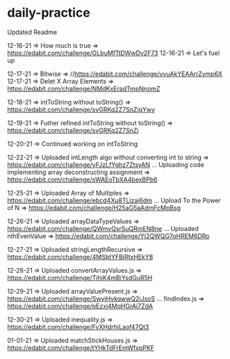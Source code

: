 # daily-practice

Updated Readme 

12-16-21 => How much is true => https://edabit.com/challenge/GLbuMfTtDWwDv2F73
12-16-21 => Let's fuel up 

12-17-21 => Bitwise => //https://edabit.com/challenge/vvuAkYEAArrZvmp6X
12-17-21 => Delet X Array Elements => https://edabit.com/challenge/NMdKxEradTmpNnomZ

12-18-21 => intToString without toString() => https://edabit.com/challenge/svGRKq2Z7SnZiqYwy

12-19-21 => Futher refined intToString without toString() => https://edabit.com/challenge/svGRKq2Z7SnZi

12-20-21 => Continued working on intToString 

12-22-21 => Uploaded intLength algo without converting int to string => https://edabit.com/challenge/yFJzLfYghz7ZtsyAN
... Uploading code implementing array deconstructing assignment => https://edabit.com/challenge/sWAEoTbXA4bexBPb6

12-25-21 => Uploaded Array of Multiples => https://edabit.com/challenge/ebcd4Xu8TLizaj6dm 
... Upload To the Power of N => https://edabit.com/challenge/H25aG5aAdmFcMpBsg

12-26-21 => Uploaded arrayDataTypeValues => https://edabit.com/challenge/QWmvQsrSuQRmEN8ne
... Uploaded nthEvenValue => https://edabit.com/challenge/Yj2QWQG7oHREM6DRo

12-27-21 => Uploaded stringLengthRecursive => https://edabit.com/challenge/4MSbtYFBiRtxHEkY8 

12-28-21 => Uploaded convertArrayValues.js => https://edabit.com/challenge/TihiK4mBiYsdGuR5H

12-29-21 => Uploaded arrayValuePresent.js => https://edabit.com/challenge/SwyjHvkqwwQ2iJsoS 
... findIndex.js => https://edabit.com/challenge/pEzxi4MqHGrAi7ZdA

12-30-21 => Uploaded inequality.js => https://edabit.com/challenge/FvXHdrhjLaof47Qt3

01-01-21 => Uploaded matchStickHouses.js => https://edabit.com/challenge/tYHkTdFrEmWfxpPKF
